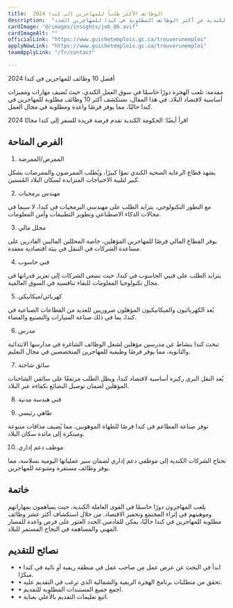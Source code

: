 ```yaml
---
title:  الوظائف الأكثر طلباً للمهاجرين إلي كندا 2024 
description:  "فرصة ذهبية لراغبي الهجرة إلي كندا حيث أعلنت الحكومة الكندية عن أكثر الوظائف المطلوبة في كندا للمهاجرين الجدد" 
cardImage: "@/images/insights/job_86.avif" 
cardImageAlt: "" 
officialLink: "https://www.guichetemplois.gc.ca/trouverunemploi" 
applyNowLink: "https://www.guichetemplois.gc.ca/trouverunemploi" 
teamApplyLink: "/fr/contact"

---
```


أفضل 10 وظائف للمهاجرين في كندا 2024

مقدمة: تلعب الهجرة دورًا حاسمًا في سوق العمل الكندي، حيث تُضيف مهارات ومميزات أساسية لاقتصاد البلاد. في هذا المقال، نستكشف أكثر 10 وظائف مطلوبة للمهاجرين في كندا حاليًا، مما يوفر فرصًا واعدة ومطلوبة في مجال العمل.

اقرأ أيضًا: الحكومة الكندية تقدم فرصة فريدة للسفر إلى كندا مجانًا 2024

## الفرص المتاحة

1. الممرض/الممرضة

يشهد قطاع الرعاية الصحية الكندي نموًا كبيرًا، ويُطلب الممرضون والممرضات بشكل كبير لتلبية الاحتياجات المتزايدة لسكان البلاد المُسنين.

2. مهندس برمجيات

مع التطور التكنولوجي، يتزايد الطلب على مهندسي البرمجيات في كندا، لا سيما في مجالات الذكاء الاصطناعي وتطوير التطبيقات وأمن المعلومات.

3. محلل مالي

يوفر القطاع المالي فرصًا للمهاجرين المؤهلين، خاصة المحللين الماليين القادرين على مساعدة الشركات في التنقل في بيئة اقتصادية معقدة.

4. فني حاسوب

يتزايد الطلب على فنيي الحاسوب في كندا، حيث تسعى الشركات إلى تعزيز قدراتها في مجال تكنولوجيا المعلومات للبقاء تنافسية في السوق العالمية.

5. كهربائي/ميكانيكي

يُعد الكهربائيون والميكانيكيون المؤهلون ضروريين للعديد من القطاعات الصناعية في كندا، بما في ذلك صناعة السيارات والتصنيع والفضاء.

6. مدرس

تبحث كندا بنشاط عن مدرسين مؤهلين لشغل الوظائف الشاغرة في مدارسها الابتدائية والثانوية، مما يوفر فرصًا وظيفية للمهاجرين المتخصصين في مجال التعليم.

7. سائق شاحنة

يُعد النقل البري ركيزة أساسية لاقتصاد كندا، ويظل الطلب مرتفعًا على سائقي الشاحنات المؤهلين لضمان توصيل البضائع بكفاءة عبر البلاد.

8. فني هندسة مدنية

9. طاهي رئيسي

توفر صناعة المطاعم في كندا فرصًا للطهاة الموهوبين، مما يُضيف مذاقات متنوعة ومبتكرة إلى مائدة سكان البلاد.

10. موظف دعم إداري

تحتاج الشركات الكندية إلى موظفي دعم إداري لضمان سير عملياتها اليومية بسلاسة، مما يوفر وظائف مستقرة ومتنوعة للمهاجرين.

## خاتمة

يلعب المهاجرون دورًا حاسمًا في القوى العاملة الكندية، حيث يساهمون بمهاراتهم وموهبتهم في إثراء المجتمع وتحفيز الاقتصاد. من خلال استكشاف أكثر عشر وظائف مطلوبة للمهاجرين في كندا حاليًا، يمكن للقادمين الجدد العثور على فرص واعدة للمسار المهني والمساهمة في النجاح المستمر للبلاد.

## نصائح للتقديم

- • ابدأ في البحث عن عرض عمل من صاحب عمل في منطقة ريفية أو نائية في كندا مبكرًا.
- • تحقق من متطلبات برنامج الهجرة الريفية والشمالية الذي ترغب في التقديم عليه.
- • اجمع جميع المستندات المطلوبة للتقديم.
- • اتبع تعليمات التقديم بالأعلي بعناية.

